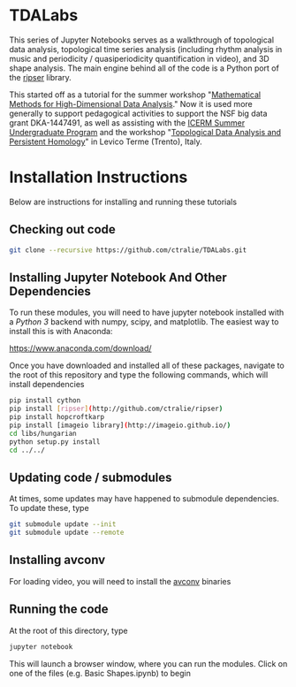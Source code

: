 # TDALabs

This series of Jupyter Notebooks serves as a walkthrough of topological data analysis, topological time series analysis (including rhythm analysis in music and periodicity / quasiperiodicity quantification in video), and 3D shape analysis.  The main engine behind all of the code is a Python port of the [ripser](http://github.com/ctralie/ripser) library.

This started off as a tutorial for the summer workshop "[Mathematical Methods for High-Dimensional Data Analysis](http://www-m15.ma.tum.de/Allgemeines/SummerSchool2016)."  Now it is used more generally to support pedagogical activities to support the NSF big data grant DKA-1447491, as well as assisting with the [ICERM Summer Undergraduate Program](https://icerm.brown.edu/summerug/2017/) and the workshop "<a href = "http://www.science.unitn.it/cirm/TDAPH2018.html">Topological Data Analysis and Persistent Homology</a>" in Levico Terme (Trento), Italy.


# Installation Instructions

Below are instructions for installing and running these tutorials

## Checking out code

~~~~~ bash
git clone --recursive https://github.com/ctralie/TDALabs.git
~~~~~

## Installing Jupyter Notebook And Other Dependencies

To run these modules, you will need to have jupyter notebook installed with a *Python 3* backend with numpy, scipy, and matplotlib.  The easiest way to install this is with Anaconda:

<a href = "https://www.anaconda.com/download/">https://www.anaconda.com/download/</a>

Once you have downloaded and installed all of these packages, navigate to the root of this repository and type the following commands, which will install dependencies

~~~~~ bash
pip install cython
pip install [ripser](http://github.com/ctralie/ripser)
pip install hopcroftkarp
pip install [imageio library](http://imageio.github.io/)
cd libs/hungarian
python setup.py install
cd ../../
~~~~~

## Updating code / submodules

At times, some updates may have happened to submodule dependencies.  To update these, type

~~~~~ bash
git submodule update --init
git submodule update --remote
~~~~~

## Installing avconv
For loading video, you will need to install the [avconv](https://libav.org/download/) binaries

## Running the code

At the root of this directory, type

~~~~~ bash
jupyter notebook
~~~~~

This will launch a browser window, where you can run the modules.  Click on one of the files (e.g. Basic Shapes.ipynb) to begin
